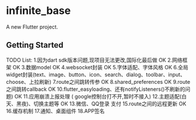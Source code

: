 # infinite_base

A new Flutter project.

## Getting Started
TODO List:
1.因为dart sdk版本问题,现项目无法更改,国际化最后做  OK
2.网络框架  OK
3.数据model  OK
4.websocket封装   OK
5.字体适配、字体风格  OK
6.全局widget封装(text、image、button、icon、search、dialog、toolbar、input、choose、上拉刷新)
7.route之间跳转传参   OK
8.shared_preferences OK
9.route之间跳转callback  OK
10.flutter_easyloading、还有notifyListeners()不刷新的问题)  OK
11.应用崩溃上报处理 ( google控制台打不开,暂时不接入)
12.主题适配(白天、黑夜)、切换主题等  OK
13.微信、QQ登录 支付
15.route之间的远程更新  OK
16.缓存机制
17.通知、桌面组件
18.APP签名
